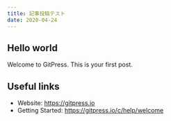 ```yaml
---
title: 記事投稿テスト
date: 2020-04-24
---
```


## Hello world

Welcome to GitPress. This is your first post.

## Useful links

- Website: https://gitpress.io
- Getting Started: https://gitpress.io/c/help/welcome
